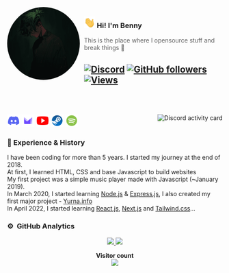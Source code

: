 <!-- ## Hi! I'm Benny 🖐️ -->

<img width="170" height="170" align="left" style="float: left; margin: 0 10px 0 0; border-radius: 50%;" alt="Benny avatar" src="./assets/benny.jpg">

### <img alt="Waving hand" width="26" height="26" src="./assets/wave.gif"> Hi! I'm Benny

> This is the place where I opensource stuff and break things :rofl:<br>

## [![Discord](https://img.shields.io/discord/605270655058968576?color=333&label=Chat&logo=discord&logoColor=fff&style=flat-square)](https://blackzacktech.dev/discord) [![GitHub followers](https://img.shields.io/github/followers/blackzacktech?color=333&label=Follow&logo=github&logoColor=fff&style=flat-square)](https://github.com/blackzacktech?tab=followers) [![Views](https://github-views.deno.dev/api/badge/blackzacktech?style=flat&color=333&cache=none)](https://blackzacktech.dev)<br><br><br>

<a href="https://discord.com/users/432315647238733844">
 <img alt="Discord activity card" src="https://discord-activity.deno.dev/api/432315647238733844?idleMessage=Just%20chillin'%20at%20the%20moment&cache=none" align="right" />
</a>

<p align="left">
<code><a href="https://discord.com/users/432315647238733844" target="_blank"><img src="./assets/readme/svg/discord.svg" alt="Discord logo" width="30" height="30"/></a></code>
<code><a href="mailto:majonezexe@protonmail.com" target="_blank"><img src="./assets/readme/svg/protonmail.svg" alt="Email" width="30" height="30"/></a></code>
<code><a href="https://www.youtube.com/c/Majonezexe" target="_blank"><img src="./assets/readme/svg/youtube.svg" alt="YouTube logo" width="30" height="30"/></a></code>
<code><a href="https://steamcommunity.com/profiles/76561198972748191" target="_blank"><img src="./assets/readme/svg/steam.svg" alt="Steam logo" width="30" height="30"/></a></code>
<code><a href="https://open.spotify.com/user/p0ragycx0ie5yq000dw7671b0" target="_blank"><img src="./assets/readme/svg/spotify.svg" alt="Spotify logo" width="30" height="30"/></a></code>
</p>

### 💪 Experience & History

I have been coding for more than 5 years. I started my journey at the end of 2018.\
At first, I learned HTML, CSS and base Javascript to build websites\
My first project was a simple music player made with Javascript (~January 2019).\
In March 2020, I started learning [Node.js](https://github.com/blackzacktech?tab=repositories&q=&type=&language=javascript&sort=stargazers) & [Express.js](https://expressjs.com/), I also created my first major project - [Yurna.info](https://github.com/blackzacktech/yurna.info)\
In April 2022, I started learning [React.js](https://reactjs.org/), [Next.js](https://nextjs.org/) and [Tailwind.css](https://tailwindcss.com/)...

### ⚙️ &nbsp;GitHub Analytics

<p align="center">
<a href="https://github.com/Blackzack22">
  <img height="180em" src="https://github-readme-stats-eight-theta.vercel.app/api?username=blackzacktech&show_icons=true&theme=algolia&include_all_commits=true&count_private=true"/>
  <img height="180em" src="https://github-readme-stats-eight-theta.vercel.app/api/top-langs/?username=blackzacktech&layout=compact&langs_count=8&theme=algolia"/>
</a>
</p>

<p align="center"> 
<b>Visitor count</b><br>
<img src="https://profile-counter.glitch.me/blackzacktech/count.svg" />
</p>